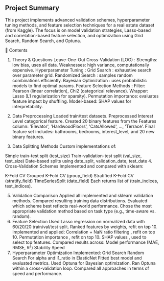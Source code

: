 ## Project Summary
This project implements advanced validation schemes, hyperparameter tuning methods, and feature selection techniques for a real estate dataset (from Kaggle). The focus is on model validation strategies, Lasso-based and correlation-based feature selection, and optimization using Grid Search, Random Search, and Optuna.

📌 Contents
1. Theory & Questions
Leave-One-Out Cross-Validation (LOO) :
Strengths: low bias, uses all data.
Weaknesses: high variance, computationally expensive.
Hyperparameter Tuning :
Grid Search : exhaustive search over parameter grid.
Randomized Search : samples random combinations efficiently.
Bayesian Optimization : uses probabilistic models to find optimal params.
Feature Selection Methods :
Filter: Pearson (linear correlation), Chi2 (categorical relevance).
Wrapper: Lasso (L1 regularization for sparsity).
Permutation importance: evaluates feature impact by shuffling.
Model-based: SHAP values for interpretability.
2. Data Preprocessing
Loaded train/test datasets.
Preprocessed Interest Level categorical feature.
Created 20 binary features from the Features column:
'Elevator', 'HardwoodFloors', 'CatsAllowed', ..., 'Terrace'.
Final feature set includes:
bathrooms, bedrooms, interest_level, and 20 new binary features.

3. Data Splitting Methods
Custom implementations of:

Simple train-test split (test_size)
Train-validation-test split (val_size, test_size)
Date-based splits using date_split, validation_date, test_date
4. Cross-Validation Schemes
Implemented and compared with sklearn:

K-Fold CV
Grouped K-Fold CV (group_field)
Stratified K-Fold CV (stratify_field)
TimeSeriesSplit (date_field)
Each returns list of (train_indices, test_indices).

5. Validation Comparison
Applied all implemented and sklearn validation methods.
Compared resulting training data distributions.
Evaluated which scheme best reflects real-world performance.
Chose the most appropriate validation method based on task type (e.g., time-aware vs. random).
6. Feature Selection
Used Lasso regression on normalized data with 60/20/20 train/val/test split.
Ranked features by weights, refit on top 10.
Implemented and applied:
Correlation + NaN ratio filtering , refit on top 10.
Permutation importance , refit on top 10.
SHAP values , used to select top features.
Compared results across:
Model performance (MAE, RMSE, R²)
Stability
Speed
7. Hyperparameter Optimization
Implemented:
Grid Search
Random Search
For alpha and l1_ratio in ElasticNet
Fitted best model and evaluated metrics.
Used Optuna for Bayesian optimization.
Ran Optuna within a cross-validation loop.
Compared all approaches in terms of speed and performance.
